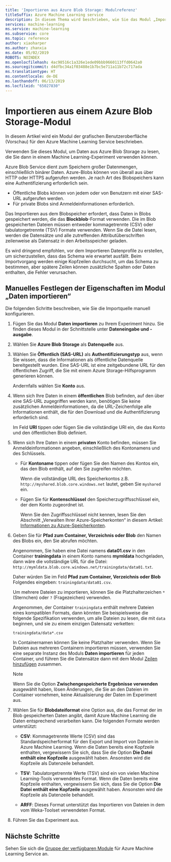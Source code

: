 ```yaml
---
title: 'Importieren aus Azure Blob Storage: Modulreferenz'
titleSuffix: Azure Machine Learning service
description: In diesem Thema wird beschrieben, wie Sie das Modul „Importieren aus Azure Blob Storage“ im Azure Machine Learning Service verwenden, um Daten aus dem Azure Blob Storage zu lesen, um sie in einem Machine Learning-Experiment zu verwenden.
services: machine-learning
ms.service: machine-learning
ms.subservice: core
ms.topic: reference
author: xiaoharper
ms.author: zhanxia
ms.date: 05/02/2019
ROBOTS: NOINDEX
ms.openlocfilehash: 4ac98516c1a326e1ede09bbb9660113ffd0642a0
ms.sourcegitcommit: d4dfbc34a1f03488e1b7bc5e711a11b72c717ada
ms.translationtype: HT
ms.contentlocale: de-DE
ms.lasthandoff: 06/13/2019
ms.locfileid: "65027830"
---
```

# <a name="import-from-azure-blob-storage-module"></a>Importieren aus einem Azure Blob Storage-Modul

In diesem Artikel wird ein Modul der grafischen Benutzeroberfläche (Vorschau) für den Azure Machine Learning Service beschrieben.

Verwenden Sie dieses Modul, um Daten aus Azure Blob Storage zu lesen, die Sie dann in einem Machine Learning-Experiment verwenden können.  

Azure Blob Service dient zum Speichern großer Datenmengen, einschließlich binärer Daten. Azure-Blobs können von überall aus über HTTP oder HTTPS aufgerufen werden. Je nach Art des Blobspeichers kann eine Authentifizierung erforderlich sein. 

- Öffentliche Blobs können von jedem oder von Benutzern mit einer SAS-URL aufgerufen werden.
- Für private Blobs sind Anmeldeinformationen erforderlich.

Das Importieren aus dem Blobspeicher erfordert, dass Daten in Blobs gespeichert werden, die das **Blockblob**-Format verwenden. Die im Blob gespeicherten Dateien müssen entweder kommagetrennte (CSV) oder tabulatorgetrennte (TSV) Formate verwenden. Wenn Sie die Datei lesen, werden die Datensätze und alle zutreffenden Attributüberschriften zeilenweise als Datensatz in den Arbeitsspeicher geladen.


Es wird dringend empfohlen, vor dem Importieren Datenprofile zu erstellen, um sicherzustellen, dass das Schema wie erwartet ausfällt. Beim Importvorgang werden einige Kopfzeilen durchsucht, um das Schema zu bestimmen, aber spätere Zeilen können zusätzliche Spalten oder Daten enthalten, die Fehler verursachen.



## <a name="manually-set-properties-in-the-import-data-module"></a>Manuelles Festlegen der Eigenschaften im Modul „Daten importieren“

Die folgenden Schritte beschreiben, wie Sie die Importquelle manuell konfigurieren.

1. Fügen Sie das Modul **Daten importieren** zu Ihrem Experiment hinzu. Sie finden dieses Modul in der Schnittstelle unter **Dateneingabe und -ausgabe**.

2. Wählen Sie **Azure Blob Storage** als **Datenquelle** aus.

3. Wählen Sie **Öffentlich (SAS-URL)** als **Authentifizierungstyp** aus, wenn Sie wissen, dass die Informationen als öffentliche Datenquelle bereitgestellt wurden. Eine SAS-URL ist eine zeitgebundene URL für den öffentlichen Zugriff, die Sie mit einem Azure Storage-Hilfsprogramm generieren können.

    Andernfalls wählen Sie **Konto** aus.

4. Wenn sich Ihre Daten in einem **öffentlichen** Blob befinden, auf den über eine SAS-URL zugegriffen werden kann, benötigen Sie keine zusätzlichen Anmeldeinformationen, da die URL-Zeichenfolge alle Informationen enthält, die für den Download und die Authentifizierung erforderlich sind.

    Im Feld **URI** tippen oder fügen Sie die vollständige URI ein, die das Konto und den öffentlichen Blob definiert.



5. Wenn sich Ihre Daten in einem **privaten** Konto befinden, müssen Sie Anmeldeinformationen angeben, einschließlich des Kontonamens und des Schlüssels.

    - Für **Kontoname** tippen oder fügen Sie den Namen des Kontos ein, das den Blob enthält, auf den Sie zugreifen möchten.

        Wenn die vollständige URL des Speicherkontos z.B. `http://myshared.blob.core.windows.net` lautet, geben Sie `myshared` ein.

    - Fügen Sie für **Kontenschlüssel** den Speicherzugriffsschlüssel ein, der dem Konto zugeordnet ist.

        Wenn Sie den Zugriffsschlüssel nicht kennen, lesen Sie den Abschnitt „Verwalten Ihrer Azure-Speicherkonten“ in diesem Artikel: [Informationen zu Azure-Speicherkonten](https://docs.microsoft.com/azure/storage/storage-create-storage-account).

6. Geben Sie für **Pfad zum Container, Verzeichnis oder Blob** den Namen des Blobs ein, den Sie abrufen möchten.

    Angenommen, Sie haben eine Datei namens **data01.csv** in den Container **trainingdata** in einem Konto namens **mymldata** hochgeladen, dann wäre die vollständige URL für die Datei: `http://mymldata.blob.core.windows.net/trainingdata/data01.txt`.

    Daher würden Sie im Feld **Pfad zum Container, Verzeichnis oder Blob** Folgendes eingeben: `trainingdata/data01.csv`.

    Um mehrere Dateien zu importieren, können Sie die Platzhalterzeichen `*` (Sternchen) oder `?` (Fragezeichen) verwenden.

    Angenommen, der Container `trainingdata` enthält mehrere Dateien eines kompatiblen Formats, dann könnten Sie beispielsweise die folgende Spezifikation verwenden, um alle Dateien zu lesen, die mit `data` beginnen, und sie zu einem einzigen Datensatz verketten:

    `trainingdata/data*.csv`

    In Containernamen können Sie keine Platzhalter verwenden. Wenn Sie Dateien aus mehreren Containern importieren müssen, verwenden Sie eine separate Instanz des Moduls **Daten importieren** für jeden Container, und führen Sie die Datensätze dann mit dem Modul [Zeilen hinzufügen](./add-rows.md) zusammen.

    > [!NOTE]
    > Wenn Sie die Option **Zwischengespeicherte Ergebnisse verwenden** ausgewählt haben, lösen Änderungen, die Sie an den Dateien im Container vornehmen, keine Aktualisierung der Daten im Experiment aus.

7. Wählen Sie für **Blobdateiformat** eine Option aus, die das Format der im Blob gespeicherten Daten angibt, damit Azure Machine Learning die Daten entsprechend verarbeiten kann. Die folgenden Formate werden unterstützt:

    - **CSV**: Kommagetrennte Werte (CSV) sind das Standardspeicherformat für den Export und Import von Dateien in Azure Machine Learning. Wenn die Daten bereits eine Kopfzeile enthalten, vergewissern Sie sich, dass Sie die Option **Die Datei enthält eine Kopfzeile** ausgewählt haben. Ansonsten wird die Kopfzeile als Datenzeile behandelt.

       

    - **TSV**: Tabulatorgetrennte Werte (TSV) sind ein von vielen Machine Learning-Tools verwendetes Format. Wenn die Daten bereits eine Kopfzeile enthalten, vergewissern Sie sich, dass Sie die Option **Die Datei enthält eine Kopfzeile** ausgewählt haben. Ansonsten wird die Kopfzeile als Datenzeile behandelt.

       

    - **ARFF**: Dieses Format unterstützt das Importieren von Dateien in dem vom Weka-Toolset verwendeten Format. 

   

8. Führen Sie das Experiment aus.


## <a name="next-steps"></a>Nächste Schritte

Sehen Sie sich die [Gruppe der verfügbaren Module](module-reference.md) für Azure Machine Learning Service an. 